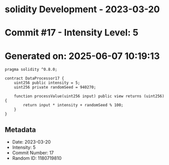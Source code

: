 ﻿# solidity Development - 2023-03-20
# Commit #17 - Intensity Level: 5
# Generated on: 2025-06-07 10:19:13
```solidity
pragma solidity ^0.8.0;

contract DataProcessor17 {
    uint256 public intensity = 5;
    uint256 private randomSeed = 940270;

    function processValue(uint256 input) public view returns (uint256) {
        return input * intensity + randomSeed % 100;
    }
}
```
## Metadata
- Date: 2023-03-20
- Intensity: 5
- Commit Number: 17
- Random ID: 1180719810
